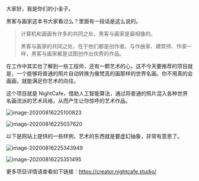 大家好，我是你们的小金子。

黑客与画家这本书大家看过么？里面有一段话是这么说的。

>计算机和画画有许多的共同之处，黑客与画家是最相像的。
>
>黑客与画家的共同之处，在于他们都是创作者。与作曲家、建筑师、作家一样，黑客与画家都是试图创作出优秀的作品。

在工作中其实也了解到一些工程师，还有一颗艺术的心。这不今天要推荐的项目就是，一个能够将普通的照片自动转换为像梵高的画那样的世界名画。你不用真的会画画，就能满足你艺术的向往。

这个项目就是 NightCafe，借助人工智能算法，通过将普通的照片混入各种世界名画流派的艺术风格，从而产生让你惊呼的艺术作品。

![image-20200816225100823](/Users/zhupeng/Work/git/zhupeng.github.io/images/image-20200816225100823.png)

![image-20200816225037620](/Users/zhupeng/Work/git/zhupeng.github.io/images/image-20200816225037620.png)

以下是网站上提供的一些样例，艺术的东西就是要虚幻抽象，非常有意思了。

![image-20200816225343949](/Users/zhupeng/Work/git/zhupeng.github.io/images/image-20200816225343949.png)

![image-20200816225351495](/Users/zhupeng/Work/git/zhupeng.github.io/images/image-20200816225351495.png)

更多项目详情请查看如下链接：https://creator.nightcafe.studio/
